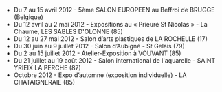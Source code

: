 
* Du 7 au 15 avril 2012 - 5ème SALON EUROPEEN au Beffroi de BRUGGE (Belgique)
* Du 12 avril au 2 mai 2012 - Expositions au « Prieuré St Nicolas » - La Chaume, LES SABLES D'OLONNE (85)
* Du 12 au 27 mai 2012 - Salon d’arts plastiques de LA ROCHELLE (17)
* Du 30 juin au 9 juillet 2012 - Salon d’Aubigné - St Gelais (79)
* Du 2 au 15 juillet 2012 - Atelier-Exposition à VOUVANT (85)
* Du 21 juillet au 19 août 2012 - Salon international de l'aquarelle - SAINT YRIEIX LA PERCHE (87)
* Octobre 2012 - Expo d’automne (exposition individuelle) - LA CHATAIGNERAIE (85)
